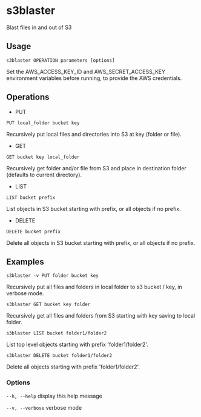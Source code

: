 # s3blaster

Blast files in and out of S3

## Usage

```s3blaster OPERATION parameters [options]```

Set the AWS_ACCESS_KEY_ID and AWS_SECRET_ACCESS_KEY environment variables
before running, to provide the AWS credentials.

## Operations


* PUT

```PUT local_folder bucket key```

Recursively put local files and directories into S3 at key (folder or file).


* GET

```GET bucket key local_folder```

Recursively get folder and/or file from S3 and place in destination folder (defaults to current directory).


* LIST

```LIST bucket prefix```

List objects in S3 bucket starting with prefix, or all objects if no prefix.


* DELETE

```DELETE bucket prefix```

Delete all objects in S3 bucket starting with prefix, or all objects if no prefix.


## Examples

```s3blaster -v PUT folder bucket key```

Recursively put all files and folders in local folder to s3 bucket / key, in verbose mode.

```s3blaster GET bucket key folder```

Recursively get all files and folders from S3 starting with key saving to local folder.

```s3blaster LIST bucket folder1/folder2```

List top level objects starting with prefix 'folder1/folder2'.

```s3blaster DELETE bucket folder1/folder2```

Delete all objects starting with prefix 'folder1/folder2'.


### Options

```--h, --help```
display this help message

```--v, --verbose```
verbose mode

